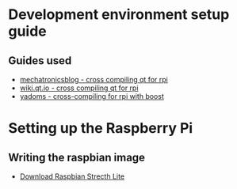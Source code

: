 # Development environment setup guide

## Guides used
* [mechatronicsblog - cross compiling qt for rpi](https://mechatronicsblog.com/cross-compile-and-deploy-qt-5-12-for-raspberry-pi/)
* [wiki.qt.io - cross compiling qt for rpi](https://wiki.qt.io/RaspberryPi2EGLFS)
* [yadoms - cross-compiling for rpi with boost](github.com/Yadoms/yadoms/wiki/Cross-compile-for-raspberry-PI)

# Setting up the Raspberry Pi
## Writing the raspbian image
* [Download Raspbian Strecth Lite](https://www.raspberrypi.org/downloads/raspbian/)
